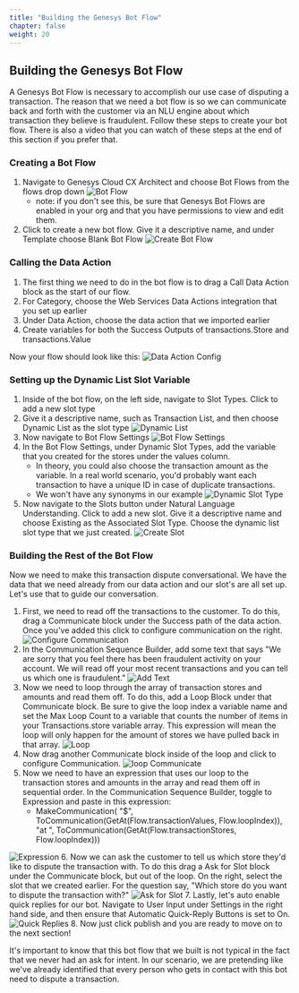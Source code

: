 ```yaml
---
title: "Building the Genesys Bot Flow"
chapter: false
weight: 20
---
```


## Building the Genesys Bot Flow
A Genesys Bot Flow is necessary to accomplish our use case of disputing a transaction. The reason that we need a bot flow is so we can communicate back and forth with the customer via an NLU engine about which transaction they believe is fraudulent. Follow these steps to create your bot flow. There is also a video that you can watch of these steps at the end of this section if you prefer that. 

### Creating a Bot Flow

1. Navigate to Genesys Cloud CX Architect and choose Bot Flows from the flows drop down
![Bot Flow](/images/botFlow.jpg)
    - note: if you don't see this, be sure that Genesys Bot Flows are enabled in your org and that you have permissions to view and edit them.
2. Click to create a new bot flow. Give it a descriptive name, and under Template choose Blank Bot Flow
![Create Bot Flow](/images/createBotFlow.jpg)

### Calling the Data Action
1. The first thing we need to do in the bot flow is to drag a Call Data Action block as the start of our flow. 
2. For Category, choose the Web Services Data Actions integration that you set up earlier
3. Under Data Action, choose the data action that we imported earlier 
4. Create variables for both the Success Outputs of transactions.Store and transactions.Value

Now your flow should look like this:
![Data Action Config](/images/dataActionConfig.jpg)

### Setting up the Dynamic List Slot Variable
1. Inside of the bot flow, on the left side, navigate to Slot Types. Click to add a new slot type
2. Give it a descriptive name, such as Transaction List, and then choose Dynamic List as the slot type
![Dynamic List](/images/dynamicList.jpg)
3. Now navigate to Bot Flow Settings
![Bot Flow Settings](/images/botFlowSettings.jpg)
4. In the Bot Flow Settings, under Dynamic Slot Types, add the variable that you created for the stores under the values column.
    - In theory, you could also choose the transaction amount as the variable. In a real world scenario, you'd probably want each transaction to have a unique ID in case of duplicate transactions.
    - We won't have any synonyms in our example
    ![Dynamic Slot Type](/images/dynamicSlotType.jpg)
5. Now navigate to the Slots button under Natural Language Understanding. Click to add a new slot. Give it a descriptive name and choose Existing as the Associated Slot Type. Choose the dynamic list slot type that we just created.
![Create Slot](/images/createSlot.jpg)

### Building the Rest of the Bot Flow
Now we need to make this transaction dispute conversational. We have the data that we need already from our data action and our slot's are all set up. Let's use that to guide our conversation.
1. First, we need to read off the transactions to the customer. To do this, drag a Communicate block under the Success path of the data action. Once you've added this click to configure communication on the right.
![Configure Communication](/images/configureCommunication.jpg)
2. In the Communication Sequence Builder, add some text that says "We are sorry that you feel there has been fraudulent activity on your account. We will read off your most recent transactions and you can tell us which one is fraudulent."
![Add Text](/images/addText.jpg)
3. Now we need to loop through the array of transaction stores and amounts and read them off. To do this, add a Loop Block under that Communicate block. Be sure to give the loop index a variable name and set the Max Loop Count to a variable that counts the number of items in your Transactions.store variable array. This expression will mean the loop will only happen for the amount of stores we have pulled back in that array.
![Loop](/images/loop.jpg)
4. Now drag another Communicate block inside of the loop and click to configure Communication.
![loop Communicate](/images/loopCommunicate.jpg)
5. Now we need to have an expression that uses our loop to the transaction stores and amounts in the array and read them off in sequential order. In the Communication Sequence Builder, toggle to Expression and paste in this expression: 
    - MakeCommunication(
  "$", 
  ToCommunication(GetAt(Flow.transactionValues, Flow.loopIndex)), 
  "at ", 
  ToCommunication(GetAt(Flow.transactionStores, Flow.loopIndex)))

  ![Expression](/images/expression.jpg)
6. Now we can ask the customer to tell us which store they'd like to dispute the transaction with. To do this drag a Ask for Slot block under the Communicate block, but out of the loop. On the right, select the slot that we created earlier. For the question say, "Which store do you want to dispute the transaction with?"
![Ask for Slot](/images/askForSlot.jpg)
7. Lastly, let's auto enable quick replies for our bot. Navigate to User Input under Settings in the right hand side, and then ensure that Automatic Quick-Reply Buttons is set to On.
![Quick Replies](/images/quickReplies.jpg)
8. Now just click publish and you are ready to move on to the next section! 

It's important to know that this bot flow that we built is not typical in the fact that we never had an ask for intent. In our scenario, we are pretending like we've already identified that every person who gets in contact with this bot need to dispute a transaction.



